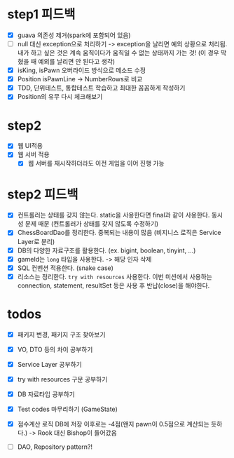 # step1 피드백
- [x] guava 의존성 제거(spark에 포함되어 있음)
- [ ] null 대신 exception으로 처리하기
  -> exception을 날리면 예외 상황으로 처리됨. 내가 하고 싶은 것은 계속 움직이다가 움직일 수 없는 상태까지 가는 것! 
  (이 경우 막혔을 때 예외를 날리면 안 된다고 생각)
- [x] isKing, isPawn 오버라이드 방식으로 메소드 수정
- [x] Position isPawnLine -> NumberRows로 비교
- [x] TDD, 단위테스트, 통합테스트 학습하고 최대한 꼼꼼하게 작성하기
- [x] Position의 유무 다시 체크해보기
  
# step2

- [x] 웹 UI적용
- [x] 웹 서버 적용
    - [x] 웹 서버를 재시작하더라도 이전 게임을 이어 진행 가능
  
# step2 피드백
- [x] 컨트롤러는 상태를 갖지 않는다. static을 사용한다면 final과 같이 사용한다. 동시성 문제 때문 (컨트롤러가 상태를 갖지 않도록 수정하기)
- [x] ChessBoardDao를 정리한다. 중복되는 내용이 많음 (비지니스 로직은 Service Layer로 분리)
- [x] DB의 다양한 자료구조를 활용한다. (ex. bigint, boolean, tinyint, ...)
- [x] gameId는 `long` 타입을 사용한다. -> 해당 인자 삭제
- [x] SQL 컨벤션 적용한다. (snake case) 
- [x] 리소스는 정리한다. `try with resources` 사용한다. 이번 미션에서 사용하는 connection, statement, resultSet 등은 사용 후 반납(close)을 해야한다.

# todos
- [x] 패키지 변경, 패키지 구조 찾아보기 
- [x] VO, DTO 등의 차이 공부하기
- [x] Service Layer 공부하기
- [x] try with resources 구문 공부하기 
- [x] DB 자료타입 공부하기 
- [x] Test codes 마무리하기 (GameState)
- [x] 점수계산 로직 DB에 저장 이후로는 -4점(왠지 pawn이 0.5점으로 계산되는 듯하다.) -> Rook 대신 Bishop이 들어갔음 
- [ ] DAO, Repository pattern?!


